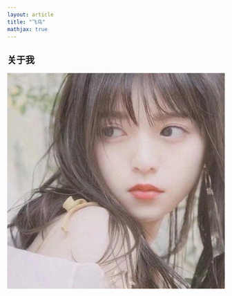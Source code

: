 ```yaml
---
layout: article
title: "飞鸟"
mathjax: true
---
```


## 关于我

![image-20230522191039381](https://github.com/FeiNiao/feiniao.github.io/blob/master/_posts/2023-05-22-about-FeiNiao.assets/image-20230522191039381.png?raw=true)


